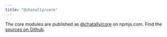 ```yaml
---
title: "@chatally/core"
---
```


The core modules are published as [@chatally/core](https://www.npmjs.com/package/@chatally/core) on npmjs.com. Find the [sources on Github](https://github.com/chatally/chatally/tree/main/packages/core).
